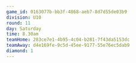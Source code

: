 ```yaml
---
game_id: 0163077b-bb3f-4868-aeb7-8d7d55de03b9
division: U10
round: 11
day: Saturday
time: 8.30am
teamHome: 283ce7e1-4b95-4c04-b281-7f43da5153dc
teamAway: d4e169fe-9c5d-45ee-9177-55e76ec5dab9
diamond: 1
---
```

